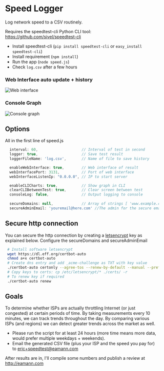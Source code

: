 
Speed Logger
============

Log network speed to a CSV routinely.

Requires the speedtest-cli Python CLI tool: https://github.com/sivel/speedtest-cli

- Install speedtest-cli (`pip install speedtest-cli` or `easy_install speedtest-cli`)
- Install requirement (`npm install`)
- Run the app (`node speed.js`)
- Check `log.csv` after a few hours 

### Web Interface auto update + history
![Web interface](https://i.snag.gy/nd8ERc.jpg)

### Console Graph
![Console graph](https://i.snag.gy/i7gObk.jpg)

## Options
All in the first line of speed.js

```javascript
  interval: 60,                    // Interval of test in second
  logger: true,                    // Save test result
  loggerFileName: 'log.csv',       // Name of file to save history

  enableWebInterface: true,        // Web interface of result
  webInterfacePort: 3131,          // Port of web interface
  webInterfaceListenIp: "0.0.0.0", // IP to start server

  enableCLICharts: true,           // Show graph in CLI
  clearCLIBetweenTest: true,       // Clear screen between test
  consoleLog: false,               // Output logging to console
  
  secureDomains: null,             // Array of strings [ 'www.example.com' ]
  secureAdminEmail: 'youremail@here.com' //The admin for the secure email confirmation
```

## Secure http connection

You can secure the http connection by creating a [letsencrypt](https://letsencrypt.org/) key as explained below. Configure the secureDomains and secureAdminEmail

```sh
 # Install software letsencrypt 
 wget https://dl.eff.org/certbot-auto
 chmod a+x certbot-auto
 # Create dns entry and add _acme-challenge as TXT with key value
 ./certbot-auto certonly --agree-tos --renew-by-default --manual --preferred-challenges=dns -d www.example.com 
 # Copy keys to certs: cp /etc/letsencrypt/* ./certs/ -r
 # To renew key if required
 ./certbot-auto renew
```

 
 

## Goals

To determine whether ISPs are actually throttling Internet (or just congested) at certain periods of time. By taking measurements every 10 minutes, we can track trends throughout the day. By comparing various ISPs (and regions) we can detect greater trends across the market as well.

- Please run the script for at least 24 hours (more time means more data, would prefer multiple weekdays + weekends).
- Email the generated CSV file (plus your ISP and the speed you pay for) to eric+speedtest@eamann.com
 
After results are in, I'll compile some numbers and publish a review at http://eamann.com
